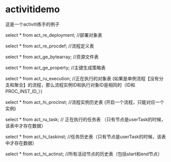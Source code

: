 # activitidemo
这是一个activiti练手的例子

select * from act_re_deployment;  //部署对象表

select * from act_re_procdef;  //流程定义表

select * from act_ge_bytearray;  //资源文件表

select * from act_ge_property;  //主键生成策略表



select * from act_ru_execution; //正在执行的对象表 (如果是单例流程【没有分支和聚合】的流程，那么流程实例ID和执行对象ID是相同的（ID和PROC_INST_ID_）)

select * from act_hi_procinst; //流程实例历史表 (开启一个流程，只能对应一个实例)

select * from act_ru_task; // 正在执行的任务表 （只有节点是userTask的时候，该表中才存在数据）

select * from act_hi_taskinst; //任务历史表（只有节点是userTask的时候，该表中才存在数据）

select * from act_hi_actinst; //所有活动节点的历史表（包括start和end节点）
